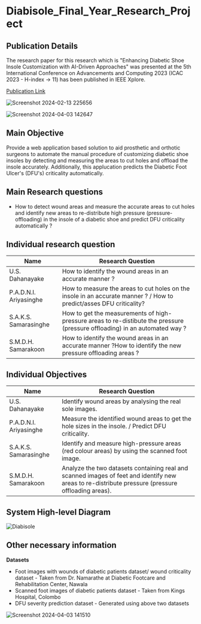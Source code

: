 # Diabisole_Final_Year_Research_Project

## Publication Details

The research paper for this research which is "Enhancing Diabetic Shoe Insole Customization with AI-Driven Approaches" was presented at the 5th International Conference on Advancements and Computing 2023 (ICAC 2023 - H-index -> 11) has been published in IEEE Xplore.

[Publication Link](https://ieeexplore.ieee.org/document/10417280)

![Screenshot 2024-02-13 225656](https://github.com/nesa12/Diabisole_Final_Year_Research_Project/assets/87229466/d47c5b9e-b489-4e70-966e-8bcf2d5798f7)

![Screenshot 2024-04-03 142647](https://github.com/nesa12/Diabisole_Final_Year_Research_Project/assets/87229466/501675df-df3b-4a34-b431-661d94073eb8)

## Main Objective

Provide a web application based solution to aid prosthetic and orthotic surgeons to automate the manual procedure of customizing diabetic shoe insoles by detecting and measuring the areas to cut holes and offload the insole accurately. Additionally, this applucation predicts the Diabetic Foot Ulcer's (DFU's) criticality automatically.

## Main Research questions

*  How to detect wound areas and measure the accurate areas to cut holes and identify new areas to re-distribute high pressure (pressure-offloading) in the insole of a diabetic shoe and predict DFU criticality automatically ?

## Individual research question

| Name | Research Question |
| ------ | ------ |
| U.S. Dahanayake | How to identify the wound areas in an accurate manner ? |
| P.A.D.N.I. Ariyasinghe | How to measure the areas to cut holes on the insole in an accurate manner ? / How to predict/asses DFU criticality? |
| S.A.K.S. Samarasinghe | How to get the measurements of high-pressure areas to re-distibute the pressure (pressure offloading) in an automated way ? |
| S.M.D.H. Samarakoon | How to identify the wound areas in an accurate manner ?How to identify the new pressure offloading areas ? |

## Individual Objectives

| Name | Research Question |
| ------ | ------ |
| U.S. Dahanayake | Identify wound areas by analysing the real sole images. |
| P.A.D.N.I. Ariyasinghe | Measure the identified wound areas to get the hole sizes in the insole. / Predict DFU criticality.|
| S.A.K.S. Samarasinghe | Identify and measure high-pressure areas (red colour areas) by using the scanned foot image. |
| S.M.D.H. Samarakoon | Analyze the two datasets containing real and scanned images of feet and identify new areas to re-distribute pressure (pressure offloading areas). |

## System High-level Diagram

![Diabisole](https://github.com/nesa12/Diabisole_Final_Year_Research_Project/assets/87229466/cf465962-4d5e-45c3-b38b-f76b837ca899)

## Other necessary information

**Datasets**
*  Foot images with wounds of diabetic patients dataset/ wound criticality dataset - Taken from Dr. Namarathe at Diabetic Footcare and Rehabilitation Center, Nawala 
*  Scanned foot images of diabetic patients dataset - Taken from Kings Hospital, Colombo
*  DFU severity prediction dataset - Generated using above two datasets

![Screenshot 2024-04-03 141510](https://github.com/nesa12/Diabisole_Final_Year_Research_Project/assets/87229466/264954c3-af5e-466f-a448-a427cff41df2)

